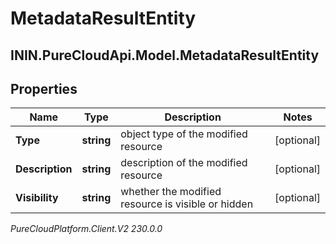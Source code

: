 # MetadataResultEntity

## ININ.PureCloudApi.Model.MetadataResultEntity

## Properties

|Name | Type | Description | Notes|
|------------ | ------------- | ------------- | -------------|
| **Type** | **string** | object type of the modified resource | [optional] |
| **Description** | **string** | description of the modified resource | [optional] |
| **Visibility** | **string** | whether the modified resource is visible or hidden | [optional] |



_PureCloudPlatform.Client.V2 230.0.0_
